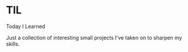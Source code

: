 # TIL
Today I Learned

Just a collection of interesting small projects I've taken on to sharpen my skills.
